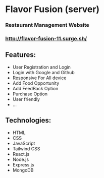 # Flavor Fusion (server)
### Restaurant Management Website
### http://flavor-fusion-11.surge.sh/

## Features:
- User Registration and Login
- Login with Google and Github
- Responsive For All device
- Add Food Opportunity
- Add FeedBack Option
- Purchase Option
- User friendly 
- ...

## Technologies:
- HTML 
- CSS
- JavaScript 
- Tailwind CSS 
- React.js
- Node.js
- Express.js
- MongoDB

